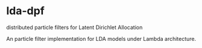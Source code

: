 # lda-dpf
distributed particle filters for Latent Dirichlet Allocation

An particle filter implementation for LDA models under Lambda architecture.
